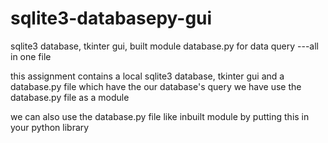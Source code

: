 # sqlite3-databasepy-gui
sqlite3 database, tkinter gui, built module database.py for data query   ---all in one file

this assignment contains a local sqlite3 database, tkinter gui and a database.py file which have the our database's query 
we have use the database.py file as a module

we can also use the database.py file like inbuilt module by putting this in your python library
